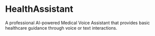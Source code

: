 # HealthAssistant
A professional AI-powered Medical Voice Assistant that provides basic healthcare guidance through voice or text interactions.
